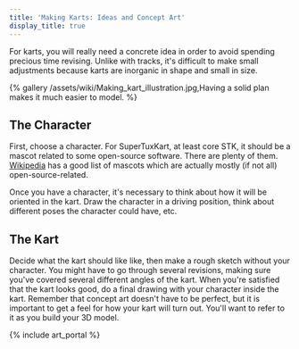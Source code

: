 ```yaml
---
title: 'Making Karts: Ideas and Concept Art'
display_title: true
---
```

For karts, you will really need a concrete idea in order to avoid spending precious time revising. Unlike with tracks, it's difficult to make small adjustments because karts are inorganic in shape and small in size.

{% gallery
/assets/wiki/Making_kart_illustration.jpg,Having a solid plan makes it much easier to model.
%}

## The Character

First, choose a character. For SuperTuxKart, at least core STK, it should be a mascot related to some open-source software. There are plenty of them. [Wikipedia](https://en.wikipedia.org/wiki/List_of_computing_mascots) has a good list of mascots which are actually mostly (if not all) open-source-related.

Once you have a character, it's necessary to think about how it will be oriented in the kart. Draw the character in a driving position, think about different poses the character could have, etc.

## The Kart

Decide what the kart should like like, then make a rough sketch without your character. You might have to go through several revisions, making sure you've covered several different angles of the kart. When you're satisfied that the kart looks good, do a final drawing with your character inside the kart. Remember that concept art doesn't have to be perfect, but it is important to get a feel for how your kart will turn out. You'll want to refer to it as you build your 3D model.

{% include art_portal %}
